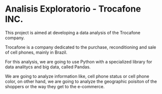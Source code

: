 # Analisis Exploratorio - Trocafone INC.

This project is aimed at developing a data analysis of the Trocafone company. 

Trocafone is a company dedicated to the purchase, reconditioning and sale of cell phones, mainly in Brazil.

For this analysis, we are going to use Python with a specialized library for data analitycs and big data, called Pandas.

We are going to analyze information like, cell phone status or cell phone color, on other hand, we are going to analyze the geographic poisiton of the shoppers or the way they get to the e-commerce.
